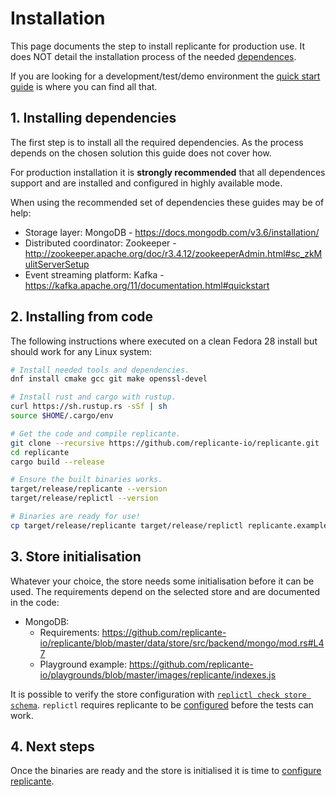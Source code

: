 # Installation
This page documents the step to install replicante for production use.
It does NOT detail the installation process of the needed [dependences](deps.md).

If you are looking for a development/test/demo environment the
[quick start guide](../first-steps/quickstart.md) is where you can find all that.


## 1. Installing dependencies
The first step is to install all the required dependencies.
As the process depends on the chosen solution this guide does not cover how.

For production installation it is **strongly recommended** that all dependences
support and are installed and configured in highly available mode.

When using the recommended set of dependencies these guides may be of help:

  * Storage layer: MongoDB - https://docs.mongodb.com/v3.6/installation/
  * Distributed coordinator: Zookeeper - http://zookeeper.apache.org/doc/r3.4.12/zookeeperAdmin.html#sc_zkMulitServerSetup
  * Event streaming platform: Kafka - https://kafka.apache.org/11/documentation.html#quickstart


## 2. Installing from code
The following instructions where executed on a clean Fedora 28 install but should work for any Linux system:

```bash
# Install needed tools and dependencies.
dnf install cmake gcc git make openssl-devel

# Install rust and cargo with rustup.
curl https://sh.rustup.rs -sSf | sh
source $HOME/.cargo/env

# Get the code and compile replicante.
git clone --recursive https://github.com/replicante-io/replicante.git
cd replicante
cargo build --release

# Ensure the built binaries works.
target/release/replicante --version
target/release/replictl --version

# Binaries are ready for use!
cp target/release/replicante target/release/replictl replicante.example.yaml /path/to/install/location/
```


## 3. Store initialisation
Whatever your choice, the store needs some initialisation before it can be used.
The requirements depend on the selected store and are documented in the code:

  * MongoDB:
    * Requirements: https://github.com/replicante-io/replicante/blob/master/data/store/src/backend/mongo/mod.rs#L47
    * Playground example: https://github.com/replicante-io/playgrounds/blob/master/images/replicante/indexes.js

It is possible to verify the store configuration with [`replictl check store schema`](../replictl/checks.md).
`replictl` requires replicante to be [configured](./config.md) before the tests can work.


## 4. Next steps
Once the binaries are ready and the store is initialised it is time to [configure replicante](./config.md).
